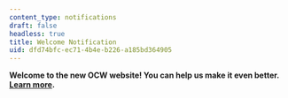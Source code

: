 ```yaml
---
content_type: notifications
draft: false
headless: true
title: Welcome Notification
uid: dfd74bfc-ec71-4b4e-b226-a185bd364905
---
```

**Welcome to the new OCW website! You can help us make it even better.** [**Learn more**](/pages/welcome-to-the-new-ocw/)**.**